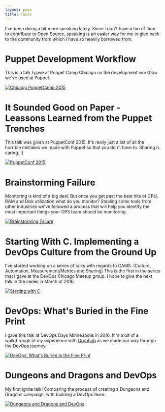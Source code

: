 ```yaml
---
layout: page
title: Talks
---
```


I've been doing a bit more speaking lately. Since I don't have a ton of time to contribute to Open Source, speaking is an easier way for me to give back to the community from which I have so heavily borrowed from.

# Puppet Development Workflow

This is a talk I gave at Puppet Camp Chicago on the development workflow we've used at Puppet.

[![Chicago PuppetCamp 2015](http://img.youtube.com/vi/rhL2NQfuJ-Y/0.jpg)](https://youtu.be/rhL2NQfuJ-Y)


# It Sounded Good on Paper - Leassons Learned from the Puppet Trenches

This talk was given at PuppetConf 2015. It's really just a list of all the horrible mistakes we made with Puppet so that you don't have to. Sharing is caring. :)

[![PuppetConf 2015](http://img.youtube.com/vi/mV93is0ItfQ/0.jpg)](https://www.youtube.com/watch?v=mV93is0ItfQ)

# Brainstorming Failure

Monitoring is kind of a big deal. But once you get past the best hits of CPU, RAM and Disk utilization,what do you monitor? Stealing some tools from other industries we've followed a process that will help you identify the most important things your OPS team should be monitoring.

[![Brainstorming Failure](http://img.youtube.com/vi/dKe9S8u44Yk/0.jpg)](https://www.youtube.com/watch?v=dKe9S8u44Yk)

# Starting With C. Implementing a DevOps Culture from the Ground Up

I've started working on a series of talks with regards to CAMS. (Culture, Automation, Measurement/Metrics and Sharing) This is the first in the series that I gave at the DevOps Chicago Meetup group. I hope to give the next talk in the series in March of 2016.

[![Starting with C](http://i.imgur.com/G7TNigq.jpg?1)](https://vimeo.com/150753897)

# DevOps: What's Buried in the Fine Print

I gave this talk at DevOps Days Minneapolis in 2016. It 's a bit of a walkthrough of my experience with [Grubhub](https://www.grubhub.com) as we made our way through the DevOps journey.

[![DevOps: What's Buried in the Fine Print](http://img.youtube.com/vi/ZaY4vSh_-tY/0.jpg)](https://www.youtube.com/watch?v=ZaY4vSh_-tY&feature=youtu.be)


# Dungeons and Dragons and DevOps

My first ignite talk! Comparing the process of creating a Dungeons and Dragons campaign, with building a DevOps team.

[![Dungeons and Dragons and DevOps](https://dl.dropboxusercontent.com/u/2527561/ddd.jpg)](https://www.youtube.com/watch?v=U9wBgFEnWjY&feature=youtu.be&t=19407)
